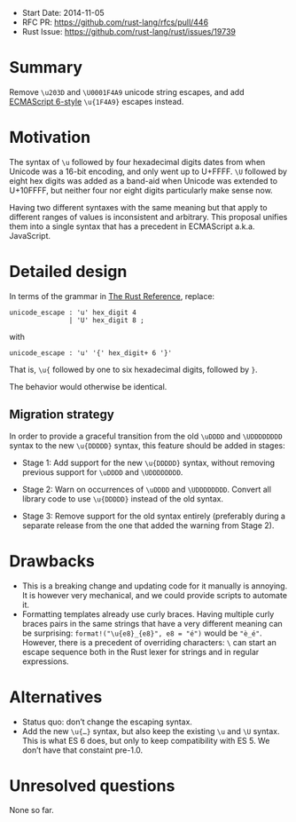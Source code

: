 - Start Date: 2014-11-05
- RFC PR: https://github.com/rust-lang/rfcs/pull/446
- Rust Issue: https://github.com/rust-lang/rust/issues/19739

# Summary

Remove `\u203D` and `\U0001F4A9` unicode string escapes, and add
[ECMAScript 6-style](https://mathiasbynens.be/notes/javascript-escapes#unicode-code-point)
`\u{1F4A9}` escapes instead.

# Motivation

The syntax of `\u` followed by four hexadecimal digits dates from when Unicode
was a 16-bit encoding, and only went up to U+FFFF.
`\U` followed by eight hex digits was added as a band-aid
when Unicode was extended to U+10FFFF,
but neither four nor eight digits particularly make sense now.

Having two different syntaxes with the same meaning but that apply
to different ranges of values is inconsistent and arbitrary.
This proposal unifies them into a single syntax that has a precedent
in ECMAScript a.k.a. JavaScript.


# Detailed design

In terms of the grammar in [The Rust Reference](
http://doc.rust-lang.org/reference.html#character-and-string-literals),
replace:

```
unicode_escape : 'u' hex_digit 4
               | 'U' hex_digit 8 ;
```

with

```
unicode_escape : 'u' '{' hex_digit+ 6 '}'
```

That is, `\u{` followed by one to six hexadecimal digits, followed by `}`.

The behavior would otherwise be identical.

## Migration strategy

In order to provide a graceful transition from the old `\uDDDD` and
`\UDDDDDDDD` syntax to the new `\u{DDDDD}` syntax, this feature
should be added in stages:

* Stage 1: Add support for the new `\u{DDDDD}` syntax, without removing
previous support for `\uDDDD` and `\UDDDDDDDD`.

* Stage 2: Warn on occurrences of `\uDDDD` and `\UDDDDDDDD`. Convert
all library code to use `\u{DDDDD}` instead of the old syntax.

* Stage 3: Remove support for the old syntax entirely (preferably
during a separate release from the one that added the warning from
Stage 2).

# Drawbacks

* This is a breaking change and updating code for it manually is annoying.
  It is however very mechanical, and we could provide scripts to automate it.
* Formatting templates already use curly braces.
  Having multiple curly braces pairs in the same strings that have a very
  different meaning can be surprising:
  `format!("\u{e8}_{e8}", e8 = "é")` would be `"è_é"`.
  However, there is a precedent of overriding characters:
  `\` can start an escape sequence both in the Rust lexer for strings
  and in regular expressions.


# Alternatives

* Status quo: don’t change the escaping syntax.
* Add the new `\u{…}` syntax, but also keep the existing `\u` and `\U` syntax.
  This is what ES 6 does, but only to keep compatibility with ES 5.
  We don’t have that constaint pre-1.0.

# Unresolved questions

None so far.

